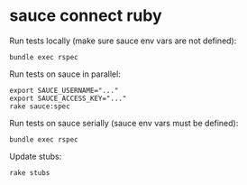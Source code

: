 # sauce connect ruby

Run tests locally (make sure sauce env vars are not defined):

`bundle exec rspec`

Run tests on sauce in parallel:

```
export SAUCE_USERNAME="..."
export SAUCE_ACCESS_KEY="..."
rake sauce:spec
```

Run tests on sauce serially (sauce env vars must be defined):

`bundle exec rspec`

Update stubs:

```
rake stubs
```
